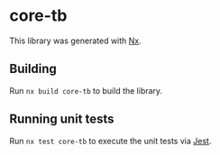 # core-tb

This library was generated with [Nx](https://nx.dev).

## Building

Run `nx build core-tb` to build the library.

## Running unit tests

Run `nx test core-tb` to execute the unit tests via [Jest](https://jestjs.io).
